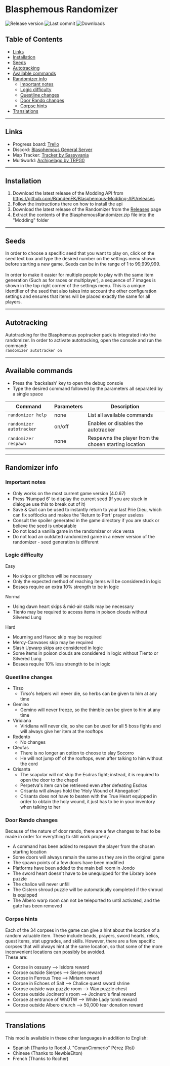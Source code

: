 # Blasphemous Randomizer
![Release version](https://img.shields.io/github/v/release/BrandenEK/Blasphemous-Randomizer)
![Last commit](https://img.shields.io/github/last-commit/BrandenEK/Blasphemous-Randomizer?color=important)
![Downloads](https://img.shields.io/github/downloads/BrandenEK/Blasphemous-Randomizer/total?color=success)

## Table of Contents

- [Links](https://github.com/BrandenEK/Blasphemous-Randomizer#links)
- [Installation](https://github.com/BrandenEK/Blasphemous-Randomizer#installation)
- [Seeds](https://github.com/BrandenEK/Blasphemous-Randomizer#seeds)
- [Autotracking](https://github.com/BrandenEK/Blasphemous-Randomizer#autotracking)
- [Available commands](https://github.com/BrandenEK/Blasphemous-Randomizer#available-commands)
- [Randomizer info](https://github.com/BrandenEK/Blasphemous-Randomizer#randomizer-info)
  - [Important notes](https://github.com/BrandenEK/Blasphemous-Randomizer#important-notes)
  - [Logic difficulty](https://github.com/BrandenEK/Blasphemous-Randomizer#logic-difficulty)
  - [Questline changes](https://github.com/BrandenEK/Blasphemous-Randomizer#questline-changes)
  - [Door Rando changes](https://github.com/BrandenEK/Blasphemous-Randomizer#door-rando-changes)
  - [Corpse hints](https://github.com/BrandenEK/Blasphemous-Randomizer#corpse-hints)
- [Translations](https://github.com/BrandenEK/Blasphemous-Randomizer#translations)

---

## Links

- Progress board: [Trello](https://trello.com/b/FJ42w6X1/blasphemous-randomizer)
- Discord: [Blasphemous General Server](https://discord.gg/Blasphemous)
- Map Tracker: [Tracker by Sassyvania](https://github.com/sassyvania/Blasphemous-Randomizer-Maptracker)
- Multiworld: [Archipelago by TRPG0](https://github.com/BrandenEK/Blasphemous-Multiworld)

---

## Installation

1. Download the latest release of the Modding API from https://github.com/BrandenEK/Blasphemous-Modding-API/releases
2. Follow the instructions there on how to install the api
3. Download the latest release of the Randomizer from the [Releases](https://github.com/BrandenEK/Blasphemous-Randomizer/releases) page
4. Extract the contents of the BlasphemousRandomizer.zip file into the "Modding" folder

---

## Seeds

In order to choose a specific seed that you want to play on, click on the seed text box and type the desired number on the settings menu shown before starting a new game.  Seeds can be in the range of 1 to 99,999,999.
<br><br>
In order to make it easier for multiple people to play with the same item generation (Such as for races or multiplayer), a sequence of 7 images is shown in the top right corner of the settings menu.  This is a unique identifier of the seed that also takes into account the other configuration settings and ensures that items will be placed exactly the same for all players.

---

## Autotracking

Autotracking for the Blasphemous poptracker pack is integrated into the randomizer.  In order to activate autotracking, open the console and run the command:<br>```randomizer autotracker on```

---

## Available commands
- Press the 'backslash' key to open the debug console
- Type the desired command followed by the parameters all separated by a single space

| Command | Parameters | Description |
| ------- | ----------- | ------- |
| `randomizer help` | none | List all available commands |
| `randomizer autotracker` | on/off | Enables or disables the autotracker |
| `randomizer respawn` | none | Respawns the player from the chosen starting location |

---

## Randomizer info

### Important notes

- Only works on the most current game version (4.0.67)
- Press 'Numpad 6' to display the current seed (If you are stuck in dialogue use this to break out of it)
- Save & Quit can be used to instantly return to your last Prie Dieu, which can fix softlocks and makes the 'Return to Port' prayer useless
- Consult the spoiler generated in the game directory if you are stuck or believe the seed is unbeatable
- Do not load a vanilla game in the randomizer or vice versa
- Do not load an outdated randomized game in a newer version of the randomizer - seed generation is different

### Logic difficulty

Easy
- No skips or glitches will be necessary
- Only the expected method of reaching items will be considered in logic
- Bosses require an extra 10% strength to be in logic

Normal
- Using dawn heart skips & mid-air stalls may be necessary
- Tiento may be required to access items in poison clouds without Silvered Lung

Hard
- Mourning and Havoc skip may be required
- Mercy-Canvases skip may be required
- Slash Upwarp skips are considered in logic
- Some items in poison clouds are considered in logic without Tiento or Silvered Lung
- Bosses require 10% less strength to be in logic

### Questline changes

- Tirso
  - Tirso's helpers will never die, so herbs can be given to him at any time
- Gemino
  - Gemino will never freeze, so the thimble can be given to him at any time
- Viridiana
  - Viridiana will never die, so she can be used for all 5 boss fights and will always give her item at the rooftops
- Redento
  - No changes
- Cleofas
  - There is no longer an option to choose to slay Socorro
  - He will not jump off of the rooftops, even after talking to him without the cord
- Crisanta
  - The scapular will not skip the Esdras fight; instead, it is required to open the door to the chapel
  - Perpetva's item can be retrieved even after defeating Esdras
  - Crisanta will always hold the 'Holy Wound of Abnegation'
  - Crisanta does not have to beaten with the True Heart equipped in order to obtain the holy wound, it just has to be in your inventory when talking to her

### Door Rando changes

Because of the nature of door rando, there are a few changes to had to be made in order for everything to still work properly.
<br>

- A command has been added to respawn the player from the chosen starting location
- Some doors will always remain the same as they are in the original game
- The spawn points of a few doors have been modified
- Platforms have been added to the main bell room in Jondo
- The sword heart doesn't have to be unequipped for the Library bone puzzle
- The chalice will never unfill
- The Cistern shroud puzzle will be automatically completed if the shroud is equipped
- The Albero warp room can not be teleported to until activated, and the gate has been removed

### Corpse hints

Each of the 34 corpses in the game can give a hint about the location of a random valuable item.  These include beads, prayers, sword hearts, relics, quest items, stat upgrades, and skills.  However, there are a few specific corpses that will always hint at the same location, so that some of the more inconvenient locations can possibly be avoided.
<br>
These are:
- Corpse in ossuary --> Isidora reward
- Corpse outside Sierpes --> Sierpes reward
- Corpse in Ferrous Tree --> Miriam reward
- Corpse in Echoes of Salt --> Chalice quest sword shrine
- Corpse outside wax puzzle room --> Wax puzzle chest
- Corpse outside Jocinero's room --> Jocinero's final reward
- Corpse at entrance of WhOTW --> White Lady tomb reward
- Corpse outside Albero church --> 50,000 tear donation reward

---

## Translations

This mod is available in these other languages in addition to English:
- Spanish (Thanks to Rodol J. "ConanCimmerio" Pérez (Ro))
- Chinese (Thanks to NewbieElton)
- French (Thanks to Rocher)

